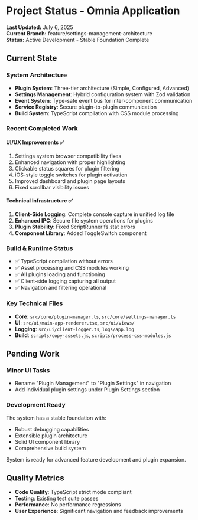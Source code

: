 # Project Status - Omnia Application

**Last Updated:** July 6, 2025  
**Current Branch:** feature/settings-management-architecture  
**Status:** Active Development - Stable Foundation Complete

## Current State

### System Architecture
- **Plugin System**: Three-tier architecture (Simple, Configured, Advanced)
- **Settings Management**: Hybrid configuration system with Zod validation
- **Event System**: Type-safe event bus for inter-component communication
- **Service Registry**: Secure plugin-to-plugin communication
- **Build System**: TypeScript compilation with CSS module processing

### Recent Completed Work

#### UI/UX Improvements ✅
1. Settings system browser compatibility fixes
2. Enhanced navigation with proper highlighting
3. Clickable status squares for plugin filtering
4. iOS-style toggle switches for plugin activation
5. Improved dashboard and plugin page layouts
6. Fixed scrollbar visibility issues

#### Technical Infrastructure ✅
1. **Client-Side Logging**: Complete console capture in unified log file
2. **Enhanced IPC**: Secure file system operations for plugins
3. **Plugin Stability**: Fixed ScriptRunner fs.stat errors
4. **Component Library**: Added ToggleSwitch component

### Build & Runtime Status
- ✅ TypeScript compilation without errors
- ✅ Asset processing and CSS modules working
- ✅ All plugins loading and functioning
- ✅ Client-side logging capturing all output
- ✅ Navigation and filtering operational

### Key Technical Files
- **Core**: `src/core/plugin-manager.ts`, `src/core/settings-manager.ts`
- **UI**: `src/ui/main-app-renderer.tsx`, `src/ui/views/`
- **Logging**: `src/ui/client-logger.ts`, `logs/app.log`
- **Build**: `scripts/copy-assets.js`, `scripts/process-css-modules.js`

## Pending Work

### Minor UI Tasks
- Rename "Plugin Management" to "Plugin Settings" in navigation
- Add individual plugin settings under Plugin Settings section

### Development Ready
The system has a stable foundation with:
- Robust debugging capabilities
- Extensible plugin architecture
- Solid UI component library
- Comprehensive build system

System is ready for advanced feature development and plugin expansion.

## Quality Metrics
- **Code Quality**: TypeScript strict mode compliant
- **Testing**: Existing test suite passes
- **Performance**: No performance regressions
- **User Experience**: Significant navigation and feedback improvements